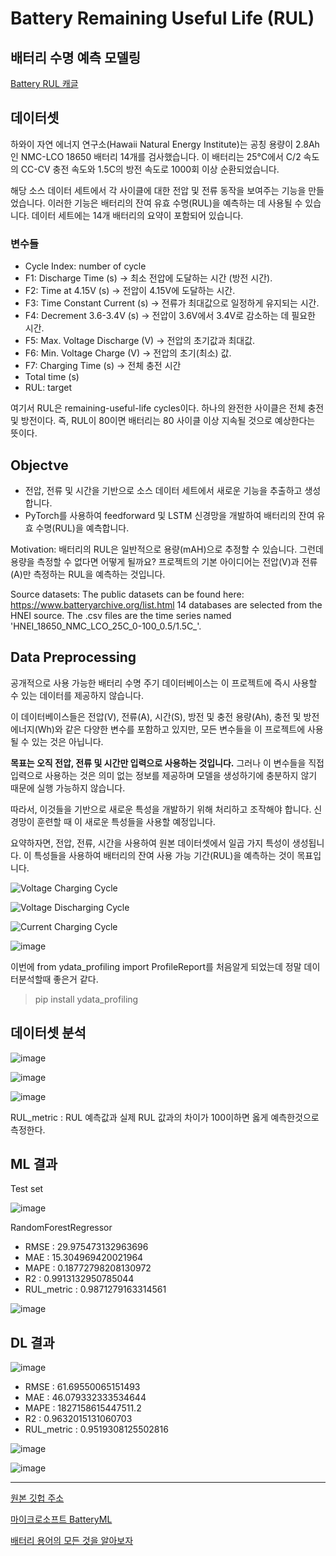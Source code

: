 # Battery Remaining Useful Life (RUL)
## 배터리 수명 예측 모델링 

[Battery RUL 캐글](https://www.kaggle.com/datasets/ignaciovinuales/battery-remaining-useful-life-rul/data)

## 데이터셋 

하와이 자연 에너지 연구소(Hawaii Natural Energy Institute)는 공칭 용량이 2.8Ah인 NMC-LCO 18650 배터리 14개를 검사했습니다. 이 배터리는 25°C에서 C/2 속도의 CC-CV 충전 속도와 1.5C의 방전 속도로 1000회 이상 순환되었습니다.

해당 소스 데이터 세트에서 각 사이클에 대한 전압 및 전류 동작을 보여주는 기능을 만들었습니다. 이러한 기능은 배터리의 잔여 유효 수명(RUL)을 예측하는 데 사용될 수 있습니다. 데이터 세트에는 14개 배터리의 요약이 포함되어 있습니다.

### 변수들 

- Cycle Index: number of cycle
- F1: Discharge Time (s) -> 최소 전압에 도달하는 시간 (방전 시간).
- F2: Time at 4.15V (s) -> 전압이 4.15V에 도달하는 시간.
- F3: Time Constant Current (s) -> 전류가 최대값으로 일정하게 유지되는 시간.
- F4: Decrement 3.6-3.4V (s) -> 전압이 3.6V에서 3.4V로 감소하는 데 필요한 시간.
- F5: Max. Voltage Discharge (V) -> 전압의 초기값과 최대값.
- F6: Min. Voltage Charge (V) -> 전압의 초기(최소) 값.
- F7: Charging Time (s) -> 전체 충전 시간 
- Total time (s) 
- RUL: target

여기서 RUL은 remaining-useful-life cycles이다. 하나의 완전한 사이클은 전체 충전 및 방전이다. 즉, RUL이 80이면 배터리는 80 사이클 이상 지속될 것으로 예상한다는 뜻이다.

## Objectve

- 전압, 전류 및 시간을 기반으로 소스 데이터 세트에서 새로운 기능을 추출하고 생성합니다.
- PyTorch를 사용하여 feedforward 및 LSTM 신경망을 개발하여 배터리의 잔여 유효 수명(RUL)을 예측합니다.

Motivation: 배터리의 RUL은 일반적으로 용량(mAH)으로 추정할 수 있습니다. 그런데 용량을 측정할 수 없다면 어떻게 될까요? 프로젝트의 기본 아이디어는 전압(V)과 전류(A)만 측정하는 RUL을 예측하는 것입니다.

Source datasets: The public datasets can be found here: https://www.batteryarchive.org/list.html 14 databases are selected from the HNEI source. The .csv files are the time series named 'HNEI_18650_NMC_LCO_25C_0-100_0.5/1.5C_'.

## Data Preprocessing 

공개적으로 사용 가능한 배터리 수명 주기 데이터베이스는 이 프로젝트에 즉시 사용할 수 있는 데이터를 제공하지 않습니다. 

이 데이터베이스들은 전압(V), 전류(A), 시간(S), 방전 및 충전 용량(Ah), 충전 및 방전 에너지(Wh)와 같은 다양한 변수를 포함하고 있지만, 모든 변수들을 이 프로젝트에 사용될 수 있는 것은 아닙니다.

**목표는 오직 전압, 전류 및 시간만 입력으로 사용하는 것입니다.**
그러나 이 변수들을 직접 입력으로 사용하는 것은 의미 없는 정보를 제공하며 모델을 생성하기에 충분하지 않기 때문에 실행 가능하지 않습니다.

따라서, 이것들을 기반으로 새로운 특성을 개발하기 위해 처리하고 조작해야 합니다. 신경망이 훈련할 때 이 새로운 특성들을 사용할 예정입니다.

요약하자면, 전압, 전류, 시간을 사용하여 원본 데이터셋에서 일곱 가지 특성이 생성됩니다. 이 특성들을 사용하여 배터리의 잔여 사용 가능 기간(RUL)을 예측하는 것이 목표입니다.


![Voltage Charging Cycle](https://github.com/khw11044/Basic-RL-for-Process-Control/assets/51473705/6ad1d596-e10b-47c5-99da-7efdd17c3412)

![Voltage Discharging Cycle](https://github.com/khw11044/Basic-RL-for-Process-Control/assets/51473705/fbb396a7-5472-4f2c-a91c-447013b1f3b6)

![Current Charging Cycle](https://github.com/khw11044/Basic-RL-for-Process-Control/assets/51473705/7b05d1d4-0056-4256-b64b-fc803ec86692)


![image](https://github.com/DatrikIntelligence/Stacked-DCNN-RUL-PHM21/assets/51473705/5381c631-0737-4c9b-abde-8066a658f41f)

이번에 from ydata_profiling import ProfileReport를 처음알게 되었는데 정말 데이터분석할때 좋은거 같다. 
> pip install ydata_profiling


## 데이터셋 분석 

![image](https://github.com/khw11044/Battery_RUL/assets/51473705/847398c2-6945-46c3-bccb-c4d5d9bc57c2)

![image](https://github.com/khw11044/Battery_RUL/assets/51473705/97c7359b-4f70-4d82-988a-c417cc8e5b6e)

![image](https://github.com/khw11044/Battery_RUL/assets/51473705/6a46555d-1722-4deb-8d61-ce25b0d3e401)

RUL_metric : RUL 예측값과 실제 RUL 값과의 차이가 100이하면 옳게 예측한것으로 측정한다.

## ML 결과 

Test set

![image](https://github.com/ignavinuales/Battery_RUL_Prediction/assets/51473705/5d97d951-7693-44c3-ad9a-ba80add170d7)

RandomForestRegressor

- RMSE : 29.975473132963696
- MAE  : 15.304969420021964
- MAPE : 0.18772798208130972
- R2 : 0.9913132950785044
- RUL_metric : 0.9871279163314561

![image](https://github.com/khw11044/Iron-CCM-RUL/assets/51473705/a6b23886-d9ab-4e8b-8189-d1fb60d3bd46)

## DL 결과 

![image](https://github.com/khw11044/MY_GOAD/assets/51473705/2ff7b5bd-b12c-432e-9587-5cdf98ad8e30)


- RMSE : 61.69550065151493
- MAE  : 46.079332333534644
- MAPE : 1827158615447511.2
- R2 : 0.9632015131060703
- RUL_metric : 0.9519308125502816

![image](https://github.com/khw11044/MY_GOAD/assets/51473705/c8d9316a-6a92-4c6d-b0f4-97fb6237e8ec)

![image](https://github.com/khw11044/MY_GOAD/assets/51473705/7496c735-e804-46b7-a383-69c69ea2e241)

____________

[원본 깃헙 주소](https://github.com/ignavinuales/Battery_RUL_Prediction/tree/main)

[마이크로소프트 BatteryML](https://github.com/microsoft/BatteryML/tree/main)

[배터리 용어의 모든 것을 알아보자](https://www.samsungsdi.co.kr/column/technology/detail/56402.html?listType=gallery)
